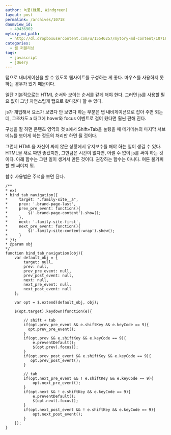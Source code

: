```yaml
---
author: 녹풍(綠風, Windgreen)
layout: post
permalink: /archives/10718
daumview_id:
  - 49436902
mytory_md_path:
  - http://dl.dropboxusercontent.com/u/15546257/mytory-md-content/10718-tab-navigation.md
categories:
  - 웹 퍼블리싱
tags:
  - javascript
  - jQuery
---
```

탭으로 내비게이션을 할 수 있도록 웹사이트를 구성하는 게 좋다. 마우스를 사용하지 못하는 경우가 있기 때문이다.

일단 기본적으로는 HTML 순서와 보이는 순서를 같게 해야 한다. 그러면 js를 사용할 필요 없이 그냥 자연스럽게 탭으로 왔다갔다 할 수 있다.

js가 개입해서 요소가 보였다 안 보였다 하는 부분은 탭 내비게이션으로 잡아 주면 되는데, 그조차도 a 태그에 hover와 focus 이벤트로 걸어 뒀다면 훨씬 편해 진다.

구성을 잘 하면 콘텐츠 영역의 첫 a에서 Shift+Tab을 눌렀을 때 메가메뉴의 마지막 서브메뉴를 보이게 하는 정도의 처리만 하면 될 것이다.

그런데 HTML을 자신이 짜지 않은 상황에서 유지보수를 해야 하는 일이 생길 수 있다. HTML을 새로 짜면 좋겠지만, 그만큼은 시간이 없다면, 어쩔 수 없이 js를 써야 하는 것이다. 아래 함수는 그런 일이 생겨서 만든 것이다. 권장하는 함수는 아니다. 여튼 불가피할 땐 써야지 뭐.

함수 사용법은 주석을 보면 된다.

    /**
    * ex)
    * bind_tab_navigation({
    *     target: ".family-site__a",
    *     prev: '.brand-page-last',
    *     prev_pre_event: function(){
    *         $('.brand-page-content').show();
    *     },
    *     next: '.family-site-first',
    *     next_pre_event: function(){
    *         $('.family-site-content-wrap').show();
    *     }
    * });
    * @param obj
    */
    function bind_tab_navigation(obj){
        var default_obj = {
            target: null,
            prev: null,
            prev_pre_event: null,
            prev_post_event: null,
            next: null,
            next_pre_event: null,
            next_post_event: null
        };
    
        var opt = $.extend(default_obj, obj);
    
        $(opt.target).keydown(function(e){
    
            // shift + tab
            if(opt.prev_pre_event && e.shiftKey && e.keyCode == 9){
              opt.prev_pre_event();
            }
            if(opt.prev && e.shiftKey && e.keyCode == 9){
                e.preventDefault();
                $(opt.prev).focus();
            }
            if(opt.prev_post_event && e.shiftKey && e.keyCode == 9){
               opt.prev_post_event();
            }
    
            // tab
            if(opt.next_pre_event && ! e.shiftKey && e.keyCode == 9){
                opt.next_pre_event();
            }
            if(opt.next && ! e.shiftKey && e.keyCode == 9){
                e.preventDefault();
                $(opt.next).focus();
            }
            if(opt.next_post_event && ! e.shiftKey && e.keyCode == 9){
                opt.next_post_event();
            }
        });
    }